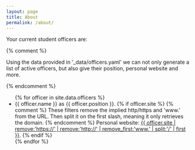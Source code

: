 ```yaml
---
layout: page
title: About
permalink: /about/
---
```


Your current student officers are: 

{% comment %}

Using the data provided in '_data/officers.yaml' we can not only
generate a list of active officers, but also give their position,
personal website and more.

{% endcomment %}

<ul>
{% for officer in site.data.officers %}
	<li>{{ officer.name }} as {{ officer.position }}.
	{% if officer.site %}
		{% comment %}
			These filters remove the implied http/https and 'www.' from the URL. Then split it on the first slash, meaning it only retrieves the domain.
		{% endcomment %}
		Personal website: <a href="{{ officer.site }}">{{ officer.site | remove:'https://' | remove:'http://' | remove_first:'www.' | split:'/' | first }}</a>.
	{% endif %}
	</li>
{% endfor %}
</ul>
